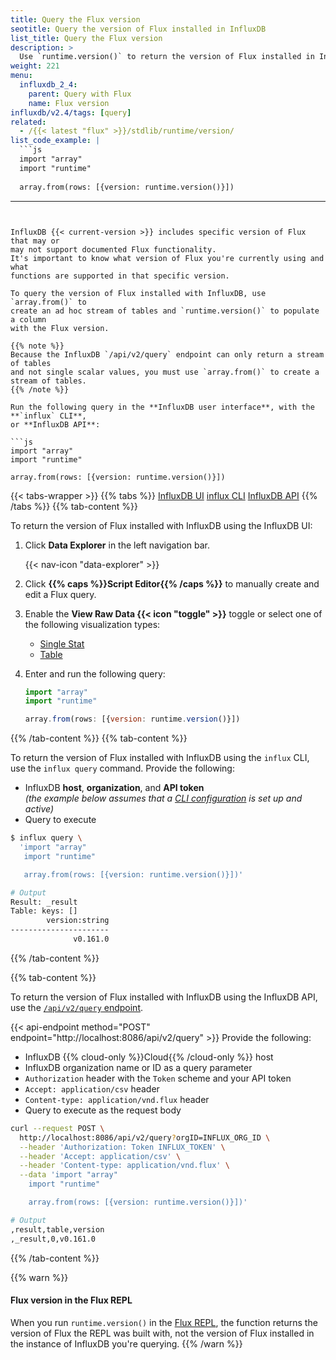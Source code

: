 ```yaml
---
title: Query the Flux version
seotitle: Query the version of Flux installed in InfluxDB
list_title: Query the Flux version
description: >
  Use `runtime.version()` to return the version of Flux installed in InfluxDB.
weight: 221
menu:
  influxdb_2_4:
    parent: Query with Flux
    name: Flux version
influxdb/v2.4/tags: [query]
related:
  - /{{< latest "flux" >}}/stdlib/runtime/version/
list_code_example: |
  ```js
  import "array"
  import "runtime"
  
  array.from(rows: [{version: runtime.version()}])
  ```
---
```


InfluxDB {{< current-version >}} includes specific version of Flux that may or
may not support documented Flux functionality.
It's important to know what version of Flux you're currently using and what
functions are supported in that specific version.

To query the version of Flux installed with InfluxDB, use `array.from()` to
create an ad hoc stream of tables and `runtime.version()` to populate a column
with the Flux version.

{{% note %}}
Because the InfluxDB `/api/v2/query` endpoint can only return a stream of tables
and not single scalar values, you must use `array.from()` to create a stream of tables.
{{% /note %}}

Run the following query in the **InfluxDB user interface**, with the **`influx` CLI**,
or **InfluxDB API**:

```js
import "array"
import "runtime"

array.from(rows: [{version: runtime.version()}])
```

{{< tabs-wrapper >}}
{{% tabs %}}
[InfluxDB UI](#)
[influx CLI](#)
[InfluxDB API](#)
{{% /tabs %}}
{{% tab-content %}}

To return the version of Flux installed with InfluxDB using the InfluxDB UI:

1.  Click **Data Explorer** in the left navigation bar.

    {{< nav-icon "data-explorer" >}}

2.  Click **{{% caps %}}Script Editor{{% /caps %}}** to manually create and
    edit a Flux query.
3.  Enable the **View Raw Data {{< icon "toggle" >}}** toggle or select one of the
    following visualization types:

    - [Single Stat](/influxdb/v2.4/visualize-data/visualization-types/single-stat/)
    - [Table](/influxdb/v2.4/visualize-data/visualization-types/table/)

4.  Enter and run the following query:

    ```js
    import "array"
    import "runtime"

    array.from(rows: [{version: runtime.version()}])
    ```

{{% /tab-content %}}
{{% tab-content %}}

To return the version of Flux installed with InfluxDB using the `influx` CLI,
use the `influx query` command. Provide the following:

- InfluxDB **host**, **organization**, and **API token**  
  _(the example below assumes that a
  [CLI configuration](/influxdb/v2.4/reference/cli/influx/#provide-required-authentication-credentials)
  is set up and active)_
- Query to execute

```sh
$ influx query \
  'import "array"
   import "runtime"

   array.from(rows: [{version: runtime.version()}])'

# Output
Result: _result
Table: keys: []
        version:string
----------------------
              v0.161.0
```
{{% /tab-content %}}

{{% tab-content %}}

To return the version of Flux installed with InfluxDB using the InfluxDB API,
use the [`/api/v2/query` endpoint](/influxdb/v2.4/api/#tag/Query).

{{< api-endpoint method="POST" endpoint="http://localhost:8086/api/v2/query" >}}
Provide the following:

- InfluxDB {{% cloud-only %}}Cloud{{% /cloud-only %}} host
- InfluxDB organization name or ID as a query parameter
- `Authorization` header with the `Token` scheme and your API token
- `Accept: application/csv` header
- `Content-type: application/vnd.flux` header
- Query to execute as the request body

```sh
curl --request POST \
  http://localhost:8086/api/v2/query?orgID=INFLUX_ORG_ID \
  --header 'Authorization: Token INFLUX_TOKEN' \
  --header 'Accept: application/csv' \
  --header 'Content-type: application/vnd.flux' \
  --data 'import "array"
    import "runtime"

    array.from(rows: [{version: runtime.version()}])'

# Output
,result,table,version
,_result,0,v0.161.0
```

{{% /tab-content %}}

{{% warn %}}
#### Flux version in the Flux REPL
When you run `runtime.version()` in the [Flux REPL](/influxdb/v2.4/tools/repl/),
the function returns the version of Flux the REPL was built with, not the version
of Flux installed in the instance of InfluxDB you're querying.
{{% /warn %}}